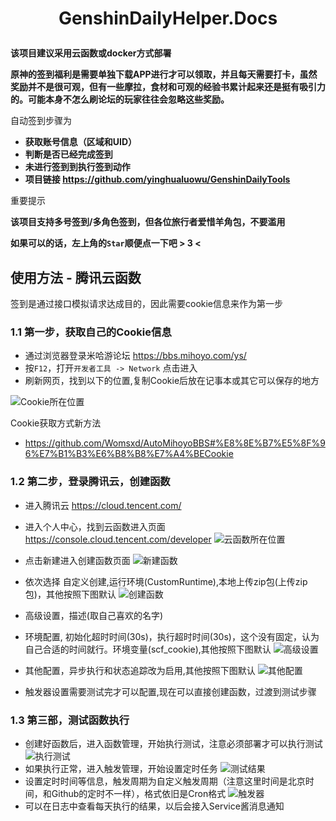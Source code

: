 <h1 align="center">

GenshinDailyHelper.Docs

</h1>

**该项目建议采用云函数或docker方式部署**

**原神的签到福利是需要单独下载APP进行才可以领取，并且每天需要打卡，虽然奖励并不是很可观，但有一些摩拉，食材和可观的经验书累计起来还是挺有吸引力的。可能本身不怎么刷论坛的玩家往往会忽略这些奖励。**

自动签到步骤为
* **获取账号信息（区域和UID）**
* **判断是否已经完成签到**
* **未进行签到到执行签到动作**
* **项目链接 https://github.com/yinghualuowu/GenshinDailyTools**

重要提示

**该项目支持多号签到/多角色签到，但各位旅行者爱惜羊角包，不要滥用**

**如果可以的话，左上角的```Star```顺便点一下吧 > 3 <**

## 使用方法 - 腾讯云函数
签到是通过接口模拟请求达成目的，因此需要cookie信息来作为第一步

### 1.1 第一步，获取自己的Cookie信息
- 通过浏览器登录米哈游论坛 https://bbs.mihoyo.com/ys/
- 按```F12```，打开```开发者工具 -> Network``` 点击进入
- 刷新网页，找到以下的位置,复制Cookie后放在记事本或其它可以保存的地方

![Cookie所在位置](https://cdn.jsdelivr.net/gh/yinghualuowu/SakuraWallpaper@e6384d0/cnblog/head/genshin/cookie.png)

Cookie获取方式新方法
- https://github.com/Womsxd/AutoMihoyoBBS#%E8%8E%B7%E5%8F%96%E7%B1%B3%E6%B8%B8%E7%A4%BECookie

### 1.2 第二步，登录腾讯云，创建函数
- 进入腾讯云 https://cloud.tencent.com/
- 进入个人中心，找到云函数进入页面 https://console.cloud.tencent.com/developer
![云函数所在位置](https://cdn.jsdelivr.net/gh/yinghualuowu/SakuraWallpaper@e6384d0/cnblog/head/genshin/scf.png)

- 点击新建进入创建函数页面
![新建函数](https://cdn.jsdelivr.net/gh/yinghualuowu/SakuraWallpaper@e6384d0/cnblog/head/genshin/scf-new.png)
- 依次选择 自定义创建,运行环境(CustomRuntime),本地上传zip包(上传zip包)，其他按照下图默认
![创建函数](https://cdn.jsdelivr.net/gh/yinghualuowu/SakuraWallpaper@e6384d0/cnblog/head/genshin/scf-config.png)
- 高级设置，描述(取自己喜欢的名字)
- 环境配置, 初始化超时时间(30s)，执行超时时间(30s)，这个没有固定，认为自己合适的时间就行。环境变量(scf_cookie),其他按照下图默认
![高级设置](https://cdn.jsdelivr.net/gh/yinghualuowu/SakuraWallpaper@e6384d0/cnblog/head/genshin/scf-ad-config.png)
- 其他配置，异步执行和状态追踪改为启用,其他按照下图默认
![其他配置](https://cdn.jsdelivr.net/gh/yinghualuowu/SakuraWallpaper@e6384d0/cnblog/head/genshin/scf-other-config.png)
- 触发器设置需要测试完才可以配置,现在可以直接创建函数，过渡到测试步骤

### 1.3 第三部，测试函数执行
- 创建好函数后，进入函数管理，开始执行测试，注意必须部署才可以执行测试
![执行测试](https://cdn.jsdelivr.net/gh/yinghualuowu/SakuraWallpaper@e6384d0/cnblog/head/genshin/scf-test-run.png)
- 如果执行正常，进入触发管理，开始设置定时任务
![测试结果](https://cdn.jsdelivr.net/gh/yinghualuowu/SakuraWallpaper@e6384d0/cnblog/head/genshin/scf-test-run-result.png)
- 设置定时时间等信息，触发周期为自定义触发周期（注意这里时间是北京时间，和Github的定时不一样），格式依旧是Cron格式
![触发器](https://cdn.jsdelivr.net/gh/yinghualuowu/SakuraWallpaper@e6384d0/cnblog/head/genshin/scf-event.png)
- 可以在日志中查看每天执行的结果，以后会接入Service酱消息通知
